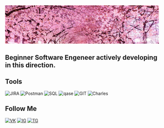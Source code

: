 ![Header](https://github.com/ToryTaylor/ToryTaylor/blob/main/assets/fF2rwLR2dUs.jpg)

## Beginner Software Engeneer actively developing in this direction.

## Tools
![JIRA](https://img.shields.io/badge/JIRA-pink?style=for-the-badge&logo=Jira)
![Postman](https://img.shields.io/badge/Postman-pink?style=for-the-badge&logo=Postman)
![SQL](https://img.shields.io/badge/MySQL-pink?style=for-the-badge&logo=MySQL)
![qase](https://img.shields.io/badge/Qase-pink?style=for-the-badge&logo=qase)
![GIT](https://img.shields.io/badge/GIT-pink?style=for-the-badge&logo=Git)
![Charles](https://img.shields.io/badge/Charles_Proxy-pink?style=for-the-badge&logo=Charles)



## Follow Me
[![VK](https://img.shields.io/badge/VK-pink?style=for-the-badge&logo=VK)](https://vk.com/toryarmstrong)
[![IG](https://img.shields.io/badge/Instagram-pink?style=for-the-badge&logo=Instagram)](http://instagram.com/minitori4ka)
[![TG](https://img.shields.io/badge/Telegram-pink?style=for-the-badge&logo=Telegram)](http:/t.me/minitori4ka)

